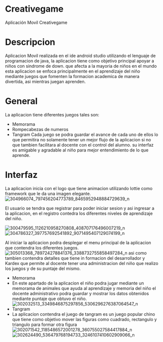 # Creativegame
Aplicación Movil Creativegame

# Descripcion
Aplicacion Movil realizada en el ide android studio utilizando el lenguaje de programacion de java, la aplicacion tiene como objetivo principal apoyar a niños con sindrome de down.
que afecta a la mayoria de niños en el mundo esta aplicacion se enfoca principalmente en el aprendizaje del niño mediante juegos que fomenten la formacion academica de manera divertida, asi mientras juegan aprenden.

# General 
La aplicacion tiene diferentes juegos tales son:
- Memorama
- Rompecabezas de numeros
- Tangram
Cada juego se podra guardar el avance de cada uno de ellos lo que permitira no solamente tener un mejor flujo de la aplicacion si no que tambien facilitara al docente con el control del alumno.
su interfaz es amigable y agradable al niño para mejor entendimiento de lo que aprende.

# Interfaz
La aplicacion inicia con el logo que tiene animacion utilizando lottie como framework que le da una imagen elegante.
![304966074_797456204773789_8465952948884729639_n](https://user-images.githubusercontent.com/111460269/190053275-a52d746a-37a9-4360-9242-6a94f891d741.png)

El usuario se tendra que registrar para poder iniciar sesion y asi ingresar a la aplicacion, en el registro contedra los diferentes niveles de aprendizaje del niño.

![300479595_1126210958270808_408707176496007219_n](https://user-images.githubusercontent.com/111460269/190053457-bb730a5c-2aa9-48ba-b9bb-aaed142d6471.png)
![304786327_397757692541892_9071495407129074199_n](https://user-images.githubusercontent.com/111460269/190053463-a7850ebe-328a-404d-a004-08ecd6acb762.png)

Al iniciar la aplicacion podra desplegar el menu principal de la aplicacion que contendra los diferentes juegos.
![305013368_789724278841376_3388732755858497284_n](https://user-images.githubusercontent.com/111460269/190053786-2b317622-b05d-42c5-8fcf-1f21a1da13f7.png)
asi como tambien contendra detalles que tiene in formacion del desarrollador y Kardex que permite al docente tener una administracion del niño que realizo los juegos y de su puntaje del mismo.
- Memorama
- En este apartado de la aplicacion el niño podra jugar mediante un memorama de animales que ayuda al aprendizaje y memoria del niño el docente administrativo podra guardar y mostrar los datos obtenidos mediante puntaje que obtuvo el niño.
![302032513_3349846875297856_5306296276387064547_n](https://user-images.githubusercontent.com/111460269/190054159-6215da58-b26d-409e-bae0-53121edcaeb2.png)
- Tangram 
- La aplicacion contendra el juego de tangram es un juego popular chino que tiene como objetivo mover las figuras como cuadrado, rectangulo y triangulo para formar otra figura
![302071542_1185486572001278_360755027584417884_n](https://user-images.githubusercontent.com/111460269/190054698-200e54c9-4160-4f4c-8147-ca0d713dc6e3.png)
![302624490_536479768194733_3246107410602909066_n](https://user-images.githubusercontent.com/111460269/190054700-84f8cec9-2e82-4411-b3ab-4c02a6aa62a9.png)



